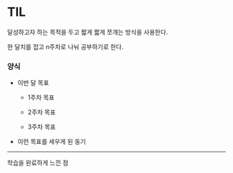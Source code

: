 # TIL
달성하고자 하는 목적을 두고 짧게 짧게 쪼개는 방식을 사용한다.

한 달치를 잡고 n주차로 나눠 공부하기로 한다.

### 양식
* 이번 달 목표

    - 1주차 목표 
        
    - 2주차 목표
        
    - 3주차 목표

* 이런 목표를 세우게 된 동기

---
학습을 완료하게 느낀 점

    

